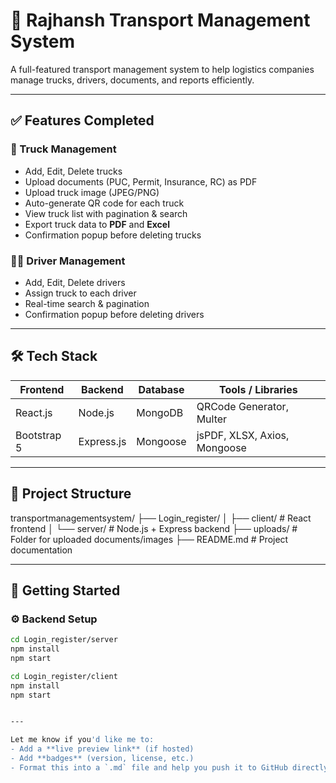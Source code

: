 

# 🚌 Rajhansh Transport Management System

A full-featured transport management system to help logistics companies manage trucks, drivers, documents, and reports efficiently.

---

## ✅ Features Completed

### 🚛 Truck Management
- Add, Edit, Delete trucks
- Upload documents (PUC, Permit, Insurance, RC) as PDF
- Upload truck image (JPEG/PNG)
- Auto-generate QR code for each truck
- View truck list with pagination & search
- Export truck data to **PDF** and **Excel**
- Confirmation popup before deleting trucks

### 👨‍✈️ Driver Management
- Add, Edit, Delete drivers
- Assign truck to each driver
- Real-time search & pagination
- Confirmation popup before deleting drivers

---

## 🛠️ Tech Stack

| Frontend     | Backend     | Database | Tools / Libraries              |
|--------------|-------------|----------|--------------------------------|
| React.js     | Node.js     | MongoDB  | QRCode Generator, Multer       |
| Bootstrap 5  | Express.js  | Mongoose | jsPDF, XLSX, Axios, Mongoose   |

---

## 📁 Project Structure

transportmanagementsystem/
├── Login_register/
│ ├── client/ # React frontend
│ └── server/ # Node.js + Express backend
├── uploads/ # Folder for uploaded documents/images
├── README.md # Project documentation


---

## 🚀 Getting Started

### ⚙️ Backend Setup

```bash
cd Login_register/server
npm install
npm start

cd Login_register/client
npm install
npm start


---

Let me know if you'd like me to:
- Add a **live preview link** (if hosted)
- Add **badges** (version, license, etc.)
- Format this into a `.md` file and help you push it to GitHub directly.
